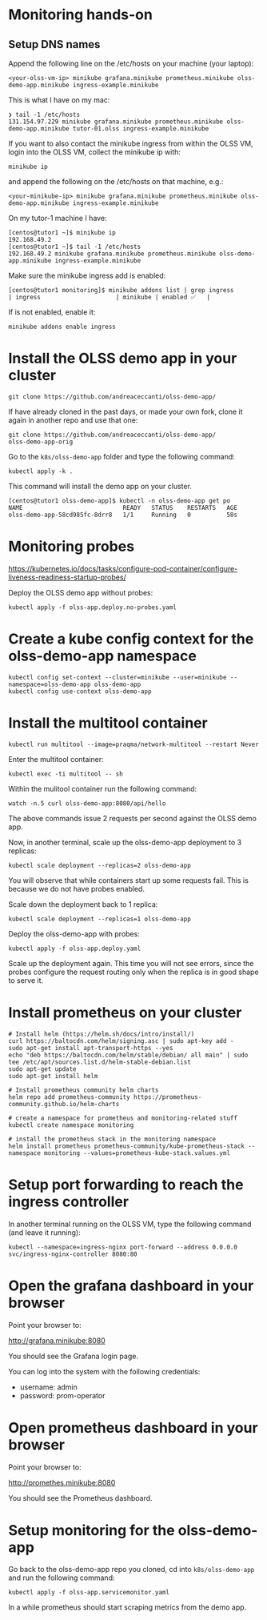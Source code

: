# Monitoring hands-on

## Setup DNS names

Append the following line on the /etc/hosts on your machine (your laptop):

```
<your-olss-vm-ip> minikube grafana.minikube prometheus.minikube olss-demo-app.minikube ingress-example.minikube
```

This is what I have on my mac:
```
❯ tail -1 /etc/hosts
131.154.97.229 minikube grafana.minikube prometheus.minikube olss-demo-app.minikube tutor-01.olss ingress-example.minikube
```

If you want to also contact the minikube ingress from within the OLSS VM,
login into the OLSS VM, collect the minikube ip with:

```
minikube ip
```

and append the following on the /etc/hosts on that machine, e.g.:

```
<your-minikube-ip> minikube grafana.minikube prometheus.minikube olss-demo-app.minikube ingress-example.minikube
```

On my tutor-1 machine I have:

```
[centos@tutor1 ~]$ minikube ip
192.168.49.2
[centos@tutor1 ~]$ tail -1 /etc/hosts
192.168.49.2 minikube grafana.minikube prometheus.minikube olss-demo-app.minikube ingress-example.minikube
```

Make sure the minikube ingress add is enabled:
```
[centos@tutor1 monitoring]$ minikube addons list | grep ingress
| ingress                     | minikube | enabled ✅   |
```

If is not enabled, enable it:
```
minikube addons enable ingress
```

# Install the OLSS demo app in your cluster

```
git clone https://github.com/andreaceccanti/olss-demo-app/
```

If have already cloned in the past days, or made your own fork, clone it 
again in another repo and use that one:

```
git clone https://github.com/andreaceccanti/olss-demo-app/
olss-demo-app-orig
```

Go to the `k8s/olss-demo-app` folder and type the following command:

```
kubectl apply -k .
```

This command will install the demo app on your cluster.

```
[centos@tutor1 olss-demo-app]$ kubectl -n olss-demo-app get po
NAME                            READY   STATUS    RESTARTS   AGE
olss-demo-app-58cd985fc-8drr8   1/1     Running   0          58s
```

# Monitoring probes

https://kubernetes.io/docs/tasks/configure-pod-container/configure-liveness-readiness-startup-probes/

Deploy the OLSS demo app without probes:

```
kubectl apply -f olss-app.deploy.no-probes.yaml
```

# Create a kube config context for the olss-demo-app namespace

```
kubectl config set-context --cluster=minikube --user=minikube --namespace=olss-demo-app olss-demo-app
kubectl config use-context olss-demo-app
```

# Install the multitool container

```
kubectl run multitool --image=praqma/network-multitool --restart Never
```

Enter the multitool container:

```
kubectl exec -ti multitool -- sh
```

Within the mulitool container run the following command:

```
watch -n.5 curl olss-demo-app:8080/api/hello
```

The above commands issue 2 requests per second against the OLSS demo app.

Now, in another terminal, scale up the olss-demo-app deployment to 3 replicas:

```
kubectl scale deployment --replicas=2 olss-demo-app
```

You will observe that while containers start up some requests fail.
This is because we do not have probes enabled.

Scale down the deployment back to 1 replica:

```
kubectl scale deployment --replicas=1 olss-demo-app
```

Deploy the olss-demo-app with probes:

```
kubectl apply -f olss-app.deploy.yaml

```

Scale up the deployment again. This time you will not see errors, since the
probes configure the request routing only when the replica is in good shape to
serve it.

# Install prometheus on your cluster 


```
# Install helm (https://helm.sh/docs/intro/install/)
curl https://baltocdn.com/helm/signing.asc | sudo apt-key add -
sudo apt-get install apt-transport-https --yes
echo "deb https://baltocdn.com/helm/stable/debian/ all main" | sudo tee /etc/apt/sources.list.d/helm-stable-debian.list
sudo apt-get update
sudo apt-get install helm
```

```
# Install prometheus community helm charts
helm repo add prometheus-community https://prometheus-community.github.io/helm-charts

# create a namespace for prometheus and monitoring-related stuff
kubectl create namespace monitoring

# install the prometheus stack in the monitoring namespace
helm install prometheus prometheus-community/kube-prometheus-stack --namespace monitoring --values=prometheus-kube-stack.values.yml
```

# Setup port forwarding to reach the ingress controller

In another terminal running on the OLSS VM, type the following command
(and leave it running):


```
kubectl --namespace=ingress-nginx port-forward --address 0.0.0.0
svc/ingress-nginx-controller 8080:80
```


# Open the grafana dashboard in your browser

Point your browser to:

http://grafana.minikube:8080

You should see the Grafana login page.

You can log into the system with the following credentials:

- username: admin
- password: prom-operator

# Open prometheus dashboard in your browser

Point your browser to:

http://promethes.minikube:8080

You should see the Prometheus dashboard.

# Setup monitoring for the olss-demo-app

Go back to the olss-demo-app repo you cloned, cd into `k8s/olss-demo-app` and
run the following command:

```
kubectl apply -f olss-app.servicemonitor.yaml
```

In a while prometheus should start scraping metrics from the demo app.

